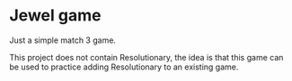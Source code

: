 # Jewel game

Just a simple match 3 game.

This project does not contain Resolutionary, the idea is that this game can be used to practice adding Resolutionary to an existing game.
